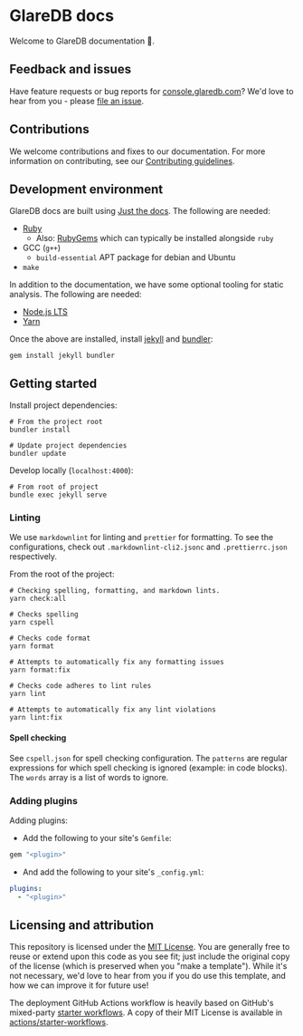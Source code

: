 # GlareDB docs

Welcome to GlareDB documentation 👋.

## Feedback and issues

Have feature requests or bug reports for [console.glaredb.com]? We'd love to
hear from you - please [file an issue].

## Contributions

We welcome contributions and fixes to our documentation. For more information
on contributing, see our [Contributing guidelines].

## Development environment

GlareDB docs are built using [Just the docs]. The following are needed:

- [Ruby]
  - Also: [RubyGems] which can typically be installed alongside `ruby`
- GCC (`g++`)
  - `build-essential` APT package for debian and Ubuntu
- `make`

In addition to the documentation, we have some optional tooling for static
analysis. The following are needed:

- [Node.js LTS]
- [Yarn]

Once the above are installed, install [jekyll] and [bundler]:

```console
gem install jekyll bundler
```

## Getting started

Install project dependencies:

```console
# From the project root
bundler install
```

```console
# Update project dependencies
bundler update
```

Develop locally (`localhost:4000`):

```console
# From root of project
bundle exec jekyll serve
```

### Linting

We use `markdownlint` for linting and `prettier` for formatting. To see the
configurations, check out `.markdownlint-cli2.jsonc` and `.prettierrc.json`
respectively.

From the root of the project:

```console
# Checking spelling, formatting, and markdown lints.
yarn check:all

# Checks spelling
yarn cspell

# Checks code format
yarn format

# Attempts to automatically fix any formatting issues
yarn format:fix

# Checks code adheres to lint rules
yarn lint

# Attempts to automatically fix any lint violations
yarn lint:fix
```

#### Spell checking

See `cspell.json` for spell checking configuration. The `patterns` are regular
expressions for which spell checking is ignored (example: in code blocks).
The `words` array is a list of words to ignore.

### Adding plugins

Adding plugins:

- Add the following to your site's `Gemfile`:

```ruby
gem "<plugin>"
```

- And add the following to your site's `_config.yml`:

```yaml
plugins:
  - "<plugin>"
```

## Licensing and attribution

This repository is licensed under the [MIT License]. You are generally free to
reuse or extend upon this code as you see fit; just include the original copy of
the license (which is preserved when you "make a template"). While it's not
necessary, we'd love to hear from you if you do use this template, and how we
can improve it for future use!

The deployment GitHub Actions workflow is heavily based on GitHub's mixed-party
[starter workflows]. A copy of their MIT License is available in
[actions/starter-workflows].

<!-- Links -->

[console.glaredb.com]: https://console.glaredb.com
[Contributing guidelines]: https://github.com/GlareDB/glaredb.github.io/blob/main/.github/CONTRIBUTING.md
[file an issue]: https://github.com/GlareDB/glaredb.github.io/issues/new/choose
[Just the docs]: https://just-the-docs.github.io/just-the-docs/
[Ruby]: https://www.ruby-lang.org/en/documentation/installation/
[RubyGems]: https://rubygems.org/
[Node.js LTS]: https://nodejs.org/en
[Yarn]: https://yarnpkg.com/getting-started/install
[jekyll]: https://jekyllrb.com
[bundler]: https://bundler.io
[MIT License]: https://en.wikipedia.org/wiki/MIT_License
[starter workflows]: https://github.com/actions/starter-workflows/blob/main/pages/jekyll.yml
[actions/starter-workflows]: https://github.com/actions/starter-workflows/blob/main/LICENSE

